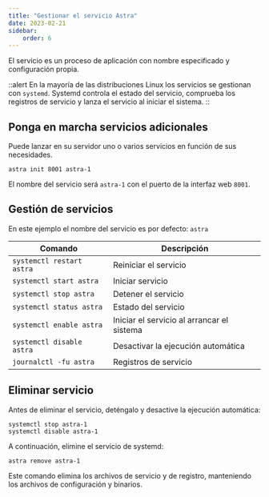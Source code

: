 ```yaml
---
title: "Gestionar el servicio Astra"
date: 2023-02-21
sidebar:
    order: 6
---
```


El servicio es un proceso de aplicación con nombre especificado y configuración propia.

::alert En la mayoría de las distribuciones Linux los servicios se gestionan con `systemd`. Systemd controla el estado del servicio, comprueba los registros de servicio y lanza el servicio al iniciar el sistema.
::

## Ponga en marcha servicios adicionales[](https://help.cesbo.com/astra/getting-started/first-steps/manage-service#launch-additional-services)

Puede lanzar en su servidor uno o varios servicios en función de sus necesidades.

```
astra init 8001 astra-1
```

El nombre del servicio será `astra-1` con el puerto de la interfaz web `8001`.

## Gestión de servicios[](https://help.cesbo.com/astra/getting-started/first-steps/manage-service#service-management)

En este ejemplo el nombre del servicio es por defecto: `astra`

| Comando | Descripción |
| --- | --- |
| `systemctl restart astra` | Reiniciar el servicio |
| `systemctl start astra` | Iniciar servicio |
| `systemctl stop astra` | Detener el servicio |
| `systemctl status astra` | Estado del servicio |
| `systemctl enable astra` | Iniciar el servicio al arrancar el sistema |
| `systemctl disable astra` | Desactivar la ejecución automática |
| `journalctl -fu astra` | Registros de servicio |

## Eliminar servicio[](https://help.cesbo.com/astra/getting-started/first-steps/manage-service#remove-service)

Antes de eliminar el servicio, deténgalo y desactive la ejecución automática:

```
systemctl stop astra-1
systemctl disable astra-1
```

A continuación, elimine el servicio de systemd:

```
astra remove astra-1
```

Este comando elimina los archivos de servicio y de registro, manteniendo los archivos de configuración y binarios.
